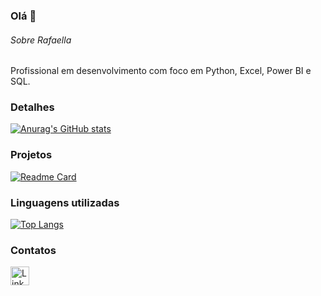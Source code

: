 ### Olá 👋

###### Sobre Rafaella
Profissional em desenvolvimento com foco em Python, Excel, Power BI e SQL.


### Detalhes

[![Anurag's GitHub stats](https://github-readme-stats.vercel.app/api?username=rafaellagaiao&show_icons=true&theme=dark)](https://github.com/anuraghazra/github-readme-stats)

### Projetos

[![Readme Card](https://github-readme-stats.vercel.app/api/pin/?username=rafaellagaiao&repo=rafaellagaiao.github.io&theme=dark)](https://github.com/anuraghazra/github-readme-stats)


### Linguagens utilizadas

[![Top Langs](https://github-readme-stats.vercel.app/api/top-langs/?username=rafaellagaiao&layout=compact)](https://github.com/anuraghazra/github-readme-stats)

### Contatos

[<img src='https://img.shields.io/badge/LinkedIn-0077B5?style=for-the-badge&logo=linkedin&logoColor=white' alt='Linkedin' height='30'>](https://www.linkedin.com/in/rafaella-gaiao/)
